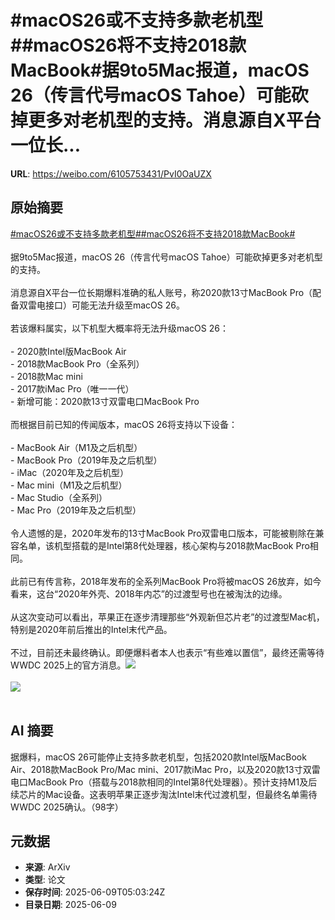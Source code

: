 # #macOS26或不支持多款老机型##macOS26将不支持2018款MacBook#据9to5Mac报道，macOS 26（传言代号macOS Tahoe）可能砍掉更多对老机型的支持。消息源自X平台一位长...

**URL**: https://weibo.com/6105753431/PvI0OaUZX

## 原始摘要

<a href="https://m.weibo.cn/search?containerid=231522type%3D1%26t%3D10%26q%3D%23macOS26%E6%88%96%E4%B8%8D%E6%94%AF%E6%8C%81%E5%A4%9A%E6%AC%BE%E8%80%81%E6%9C%BA%E5%9E%8B%23&amp;extparam=%23macOS26%E6%88%96%E4%B8%8D%E6%94%AF%E6%8C%81%E5%A4%9A%E6%AC%BE%E8%80%81%E6%9C%BA%E5%9E%8B%23" data-hide=""><span class="surl-text">#macOS26或不支持多款老机型#</span></a><a href="https://m.weibo.cn/search?containerid=231522type%3D1%26t%3D10%26q%3D%23macOS26%E5%B0%86%E4%B8%8D%E6%94%AF%E6%8C%812018%E6%AC%BEMacBook%23&amp;extparam=%23macOS26%E5%B0%86%E4%B8%8D%E6%94%AF%E6%8C%812018%E6%AC%BEMacBook%23" data-hide=""><span class="surl-text">#macOS26将不支持2018款MacBook#</span></a><br><br>据9to5Mac报道，macOS 26（传言代号macOS Tahoe）可能砍掉更多对老机型的支持。<br><br>消息源自X平台一位长期爆料准确的私人账号，称2020款13寸MacBook Pro（配备双雷电接口）可能无法升级至macOS 26。<br><br>若该爆料属实，以下机型大概率将无法升级macOS 26：<br><br>- 2020款Intel版MacBook Air<br>- 2018款MacBook Pro（全系列）<br>- 2018款Mac mini<br>- 2017款iMac Pro（唯一一代）    <br>- 新增可能：2020款13寸双雷电口MacBook Pro<br><br>而根据目前已知的传闻版本，macOS 26将支持以下设备：<br><br>- MacBook Air（M1及之后机型）<br>- MacBook Pro（2019年及之后机型）<br>- iMac（2020年及之后机型）<br>- Mac mini（M1及之后机型）<br>- Mac Studio（全系列）<br>- Mac Pro（2019年及之后机型）<br> <br>令人遗憾的是，2020年发布的13寸MacBook Pro双雷电口版本，可能被剔除在兼容名单，该机型搭载的是Intel第8代处理器，核心架构与2018款MacBook Pro相同。<br>    <br>此前已有传言称，2018年发布的全系列MacBook Pro将被macOS 26放弃，如今看来，这台“2020年外壳、2018年内芯”的过渡型号也在被淘汰的边缘。<br>    <br>从这次变动可以看出，苹果正在逐步清理那些“外观新但芯片老”的过渡型Mac机，特别是2020年前后推出的Intel末代产品。<br><br>不过，目前还未最终确认。即便爆料者本人也表示“有些难以置信”，最终还需等待WWDC 2025上的官方消息。<img style="" src="https://tvax4.sinaimg.cn/large/006Fd7o3gy1i28viqpjooj30zk0k046f.jpg" referrerpolicy="no-referrer"><br><br><img style="" src="https://tvax4.sinaimg.cn/large/006Fd7o3gy1i28vis8x98j315o0kuqe9.jpg" referrerpolicy="no-referrer"><br><br>

## AI 摘要

据爆料，macOS 26可能停止支持多款老机型，包括2020款Intel版MacBook Air、2018款MacBook Pro/Mac mini、2017款iMac Pro，以及2020款13寸双雷电口MacBook Pro（搭载与2018款相同的Intel第8代处理器）。预计支持M1及后续芯片的Mac设备。这表明苹果正逐步淘汰Intel末代过渡机型，但最终名单需待WWDC 2025确认。（98字）

## 元数据

- **来源**: ArXiv
- **类型**: 论文
- **保存时间**: 2025-06-09T05:03:24Z
- **目录日期**: 2025-06-09
